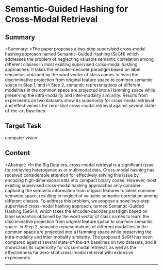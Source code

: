 # Semantic-Guided Hashing for Cross-Modal Retrieval

## Summary

<Summary: >The paper proposes a two-step supervised cross-modal hashing approach named Semantic-Guided Hashing (SeGH) which addresses the problem of neglecting valuable semantic correlation among different classes in most existing supervised cross-modal hashing approaches. It takes the encoder-decoder paradigm based on label semantics obtained by the word vector of class names to learn the discriminative projection from original feature space to common semantic space in Step 1, and in Step 2, semantic representations of different modalities in the common space are projected into a Hamming space while preserving the intra-modality and inter-modality similarity. Results from experiments on two datasets show its superiority for cross-modal retrieval and effectiveness for zero-shot cross-modal retrieval against several state-of-the-art baselines.


## Target Task

computer vision

## Content

<Abstract: >In the Big Data era, cross-modal retrieval is a significant issue for retrieving heterogeneous or multimodal data. Cross-modal hashing has received considerable attention for effectively solving this issue by encoding high-dimensional data into compact binary codes. However, most existing supervised cross-modal hashing approaches only consider capturing the semantic information from original features to latent common semantic space, resulting in neglect of valuable semantic correlation among different classes. To address this problem, we propose a novel two-step supervised cross-modal hashing approach, termed Semantic-Guided Hashing (SeGH), which takes the encoder-decoder paradigm based on label semantics obtained by the word vector of class names to learn the discriminative projection from original feature space to common semantic space. In Step 2, semantic representations of different modalities in the common space are projected into a Hamming space while preserving the intra-modality and inter-modality similarity. The proposed SeGH has been compared against several state-of-the-art baselines on two datasets, and it showcases its superiority for cross-modal retrieval, as well as the effectiveness for zero-shot cross-modal retrieval with extensive experiments.



---

